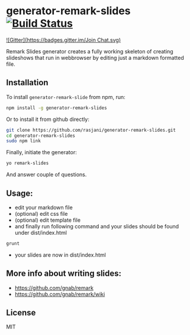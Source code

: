 # generator-remark-slides [![Build Status](https://secure.travis-ci.org/rasjani/generator-remark-slides.png?branch=master)](https://travis-ci.org/rasjani/generator-remark-slides)

[![Gitter](https://badges.gitter.im/Join Chat.svg)](https://gitter.im/rasjani/generator-remark-slides?utm_source=badge&utm_medium=badge&utm_campaign=pr-badge&utm_content=badge)

Remark Slides generator creates a fully working skeleton of creating
slideshows that run in webbrowser by editing just a markdown formatted file.

## Installation

To install `generator-remark-slide` from npm, run:

```bash
npm install -g generator-remark-slides
```

Or to install it from github directly:

```bash
git clone https://github.com/rasjani/generator-remark-slides.git
cd generator-remark-slides
sudo npm link
```

Finally, initiate the generator:

```bash
yo remark-slides
```

And answer couple of questions.

## Usage:

* edit your markdown file
* (optional) edit css file
* (optional) edit template file
* and finally run following command and your slides should be found under
  dist/index.html

```bash
grunt
```
* your slides are now in dist/index.html


## More info about writing slides:

* https://github.com/gnab/remark
* https://github.com/gnab/remark/wiki

## License

MIT
